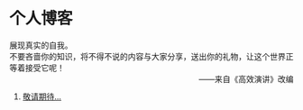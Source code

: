 个人博客
==========================
展现真实的自我。<br>
不要吝啬你的知识，将不得不说的内容与大家分享，送出你的礼物，让这个世界正等着接受它呢！<br>
                                  <span style="float: right;"> ——来自《高效演讲》改编</span><br>
<ol>
	<li><a href="#">敬请期待...</a></li>
</ol>